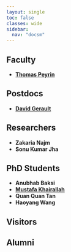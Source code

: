 ```yaml
---
layout: single
toc: false
classes: wide
sidebar:
  nav: "docsm"
---
```


## Faculty

- **[Thomas Peyrin](https://sites.google.com/site/thomaspeyrin/)**


## Postdocs

- **[David Gerault](http://www.gerault.net/)**


## Researchers

- **Zakaria Najm**
- **Sonu Kumar Jha**


## PhD Students

- **Anubhab Baksi**
- **[Mustafa Khairallah](https://www.mustafa-khairallah.com/)**
- **Quan Quan Tan**
- **Haoyang Wang**


## Visitors

## Alumni
